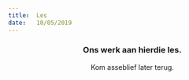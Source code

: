 ```yaml
---
title:  Les
date:   10/05/2019
---
```


### <center>Ons werk aan hierdie les.</center>
<center>Kom asseblief later terug.</center>